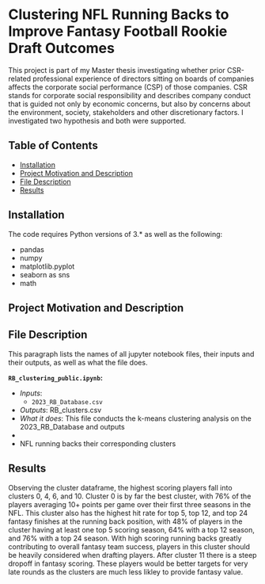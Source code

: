 # Clustering NFL Running Backs to Improve Fantasy Football Rookie Draft Outcomes

This project is part of my Master thesis investigating whether prior CSR-related professional experience of directors sitting on boards of companies affects the corporate social performance (CSP) of those companies. CSR stands for corporate social responsibility and describes company conduct that is guided not only by economic concerns, but also by concerns about the environment, society, stakeholders and other discretionary factors. I investigated two hypothesis and both were supported.


## Table of Contents
* [Installation](#Installation)
* [Project Motivation and Description](#motivation)
* [File Description](#description)
* [Results](#Results)


## Installation
The code requires Python versions of 3.* as well as the following:
* pandas
* numpy
* matplotlib.pyplot
* seaborn as sns
* math


## Project Motivation and Description <a name="motivation"></a>


## File Description <a name="description"></a>
This paragraph lists the names of all jupyter notebook files, their inputs and their outputs, as well as what the file does.

**`RB_clustering_public.ipynb`:**
* _Inputs_:
    * `2023_RB_Database.csv`
* _Outputs_: RB_clusters.csv
* _What it does_: This file conducts the k-means clustering analysis on the 2023_RB_Database and outputs 
* 
* NFL running backs  their corresponding clusters


## Results
Observing the cluster dataframe, the highest scoring players fall into clusters 0, 4, 6, and 10. Cluster 0 is by far the best cluster, with 76% of the players averaging 10+ points per game over their first three seasons in the NFL. This cluster also has the highest hit rate for top 5, top 12, and top 24 fantasy finishes at the running back position, with 48% of players in the cluster having at least one top 5 scoring season, 64% with a top 12 season, and 76% with a top 24 season. With high scoring running backs greatly contributing to overall fantasy team success, players in this cluster should be heavily considered when drafting players. After cluster 11 there is a steep dropoff in fantasy scoring. These players would be better targets for very late rounds as the clusters are much less likley to provide fantasy value.
